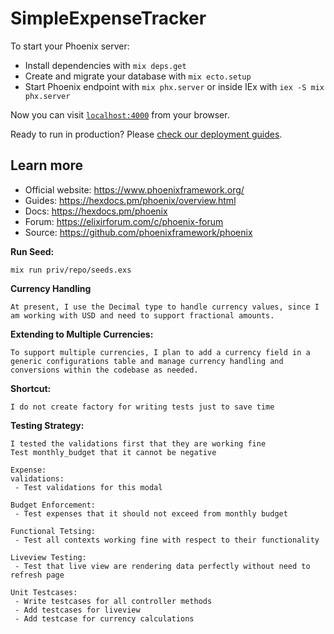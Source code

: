 # SimpleExpenseTracker

To start your Phoenix server:

  * Install dependencies with `mix deps.get`
  * Create and migrate your database with `mix ecto.setup`
  * Start Phoenix endpoint with `mix phx.server` or inside IEx with `iex -S mix phx.server`

Now you can visit [`localhost:4000`](http://localhost:4000) from your browser.

Ready to run in production? Please [check our deployment guides](https://hexdocs.pm/phoenix/deployment.html).

## Learn more

  * Official website: https://www.phoenixframework.org/
  * Guides: https://hexdocs.pm/phoenix/overview.html
  * Docs: https://hexdocs.pm/phoenix
  * Forum: https://elixirforum.com/c/phoenix-forum
  * Source: https://github.com/phoenixframework/phoenix


**Run Seed:** 

    mix run priv/repo/seeds.exs

**Currency Handling**

    At present, I use the Decimal type to handle currency values, since I am working with USD and need to support fractional amounts.

**Extending to Multiple Currencies:**

    To support multiple currencies, I plan to add a currency field in a generic configurations table and manage currency handling and conversions within the codebase as needed.

**Shortcut:**
    
    I do not create factory for writing tests just to save time

**Testing Strategy:**
    
    I tested the validations first that they are working fine
    Test monthly_budget that it cannot be negative

    Expense:
    validations: 
     - Test validations for this modal

    Budget Enforcement:
     - Test expenses that it should not exceed from monthly budget

    Functional Tetsing: 
     - Test all contexts working fine with respect to their functionality

    Liveview Testing: 
     - Test that live view are rendering data perfectly without need to refresh page

    Unit Testcases: 
     - Write testcases for all controller methods
     - Add testcases for liveview
     - Add testcase for currency calculations
      